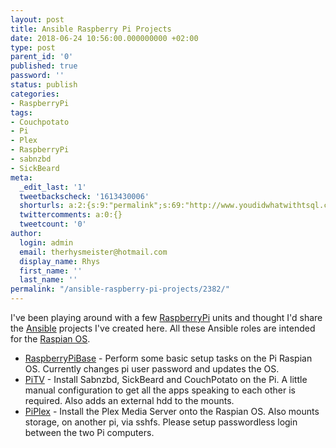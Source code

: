 ```yaml
---
layout: post
title: Ansible Raspberry Pi Projects
date: 2018-06-24 10:56:00.000000000 +02:00
type: post
parent_id: '0'
published: true
password: ''
status: publish
categories:
- RaspberryPi
tags:
- Couchpotato
- Pi
- Plex
- RaspberryPi
- sabnzbd
- SickBeard
meta:
  _edit_last: '1'
  tweetbackscheck: '1613430006'
  shorturls: a:2:{s:9:"permalink";s:69:"http://www.youdidwhatwithtsql.com/ansible-raspberry-pi-projects/2382/";s:7:"tinyurl";s:27:"http://tinyurl.com/yb3kf2fh";}
  twittercomments: a:0:{}
  tweetcount: '0'
author:
  login: admin
  email: therhysmeister@hotmail.com
  display_name: Rhys
  first_name: ''
  last_name: ''
permalink: "/ansible-raspberry-pi-projects/2382/"
---
```

I've been playing around with a few [RaspberryPi](https://www.raspberrypi.org/)&nbsp;units and thought I'd share the [Ansible](https://www.ansible.com/) projects I've created here. All these Ansible roles are intended for the [Raspian OS](https://www.raspbian.org/).

- [RaspberryPiBase](https://github.com/rhysmeister/RaspberryPiBase) - Perform some basic setup tasks on the Pi Raspian OS. Currently changes pi user password and updates the OS.
- [PiTV](https://github.com/rhysmeister/PiTV) - Install Sabnzbd, SickBeard and CouchPotato on the Pi. A little manual configuration to get all the apps speaking to each other is required. Also adds an external hdd to the mounts.
- [PiPlex](https://github.com/rhysmeister/PiPlex)&nbsp;- Install the Plex Media Server onto the Raspian OS. Also mounts storage, on another pi, via sshfs. Please setup passwordless login between the two Pi computers.

&nbsp;

